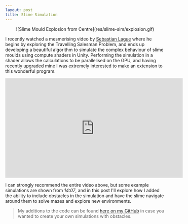 ```yaml
---
layout: post
title: Slime Simulation
---
```

<center> ![Slime Mould Explosion from Centre](res/slime-sim/explosion.gif) </center>

I recently watched a mesmerising video by [Sebastian Lague](https://www.youtube.com/channel/UCmtyQOKKmrMVaKuRXz02jbQ) where he begins by exploring the Travelling Salesman Problem, and ends up developing a beautiful algorithm to simulate the complex behaviour of slime moulds using compute shaders in Unity. Performing the simulation in a shader allows the calculations to be parallelised on the GPU, and having recently upgraded mine I was extremely interested to make an extension to this wonderful program.

<center><iframe width="560" height="315" src="https://www.youtube-nocookie.com/embed/X-iSQQgOd1A" title="YouTube video player" frameborder="0" allow="accelerometer; autoplay; clipboard-write; encrypted-media; gyroscope; picture-in-picture" allowfullscreen></iframe></center>

I can strongly recommend the entire video above, but some example simulations are shown from _14:07_, and in this post I'll explore how I added the ability to include obstacles in the simulation and have the slime navigate around them to solve mazes and explore new environments.

> My additions to the code can be found [here on my GitHub](https://github.com/lucas-fern/Slime-Simulation) in case you wanted to create your own simulations with obstacles.

